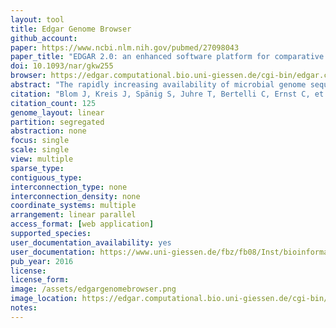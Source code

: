 ```yaml
---
layout: tool 
title: Edgar Genome Browser
github_account: 
paper: https://www.ncbi.nlm.nih.gov/pubmed/27098043
paper_title: "EDGAR 2.0: an enhanced software platform for comparative gene content analyses."
doi: 10.1093/nar/gkw255
browser: https://edgar.computational.bio.uni-giessen.de/cgi-bin/edgar.cgi?action=view&type=genomeBrowser&project=EDGAR_Aerococcus
abstract: "The rapidly increasing availability of microbial genome sequences has led to a growing demand for bioinformatics software tools that support the functional analysis based on the comparison of closely related genomes. By utilizing comparative approaches on gene level it is possible to gain insights into the core genes which represent the set of shared features for a set of organisms under study. Vice versa singleton genes can be identified to elucidate the specific properties of an individual genome. Since initial publication, the EDGAR platform has become one of the most established software tools in the field of comparative genomics. Over the last years, the software has been continuously improved and a large number of new analysis features have been added. For the new version, EDGAR 2.0, the gene orthology estimation approach was newly designed and completely re-implemented. Among other new features, EDGAR 2.0 provides extended phylogenetic analysis features like AAI (Average Amino Acid Identity) and ANI (Average Nucleotide Identity) matrices, genome set size statistics and modernized visualizations like interactive synteny plots or Venn diagrams. Thereby, the software supports a quick and user-friendly survey of evolutionary relationships between microbial genomes and simplifies the process of obtaining new biological insights into their differential gene content. All features are offered to the scientific community via a web-based and therefore platform-independent user interface, which allows easy browsing of precomputed datasets. The web server is accessible at http://edgar.computational.bio."
citation: "Blom J, Kreis J, Spänig S, Juhre T, Bertelli C, Ernst C, et al. EDGAR 2.0: an enhanced software platform for comparative gene content analyses. Nucleic Acids Res. academic.oup.com; 2016;44: W22–8."
citation_count: 125
genome_layout: linear
partition: segregated
abstraction: none
focus: single
scale: single
view: multiple
sparse_type: 
contiguous_type: 
interconnection_type: none
interconnection_density: none
coordinate_systems: multiple
arrangement: linear parallel
access_format: [web application]
supported_species: 
user_documentation_availability: yes
user_documentation: https://www.uni-giessen.de/fbz/fb08/Inst/bioinformatik/software/EDGAR/documentation
pub_year: 2016
license: 
license_form: 
image: /assets/edgargenomebrowser.png
image_location: https://edgar.computational.bio.uni-giessen.de/cgi-bin/edgar.cgi
notes: 
---
```

